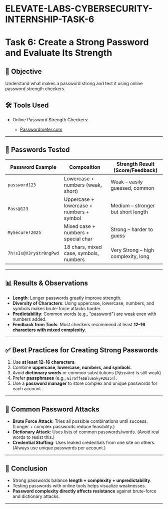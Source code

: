 # ELEVATE-LABS-CYBERSECURITY-INTERNSHIP-TASK-6

# Task 6: Create a Strong Password and Evaluate Its Strength

## 🎯 Objective

Understand what makes a password strong and test it using online password strength checkers.

## 🛠 Tools Used

* Online Password Strength Checkers:

  * [Passwordmeter.com](https://passwordmeter.com/)

---

## 🔑 Passwords Tested

| Password Example       | Composition                              | Strength Result (Score/Feedback)    |
| ---------------------- | ---------------------------------------- | ----------------------------------- |
| `password123`          | Lowercase + numbers (weak, short)        | Weak – easily guessed, common       |
| `Pass@123`             | Uppercase + lowercase + numbers + symbol | Medium – stronger but short length  |
| `MySecure!2025`        | Mixed case + numbers + special char      | Strong – harder to guess            |
| `7h!sIs@V3ry$tr0ngPwd` | 18 chars, mixed case, symbols, numbers   | Very Strong – high complexity, long |

---

## 📊 Results & Observations

* **Length**: Longer passwords greatly improve strength.
* **Diversity of Characters**: Using uppercase, lowercase, numbers, and symbols makes brute-force attacks harder.
* **Predictability**: Common words (e.g., "password") are weak even with numbers added.
* **Feedback from Tools**: Most checkers recommend at least **12–16 characters with mixed complexity**.

---

## ✅ Best Practices for Creating Strong Passwords

1. Use **at least 12–16 characters**.
2. Combine **uppercase, lowercase, numbers, and symbols**.
3. Avoid **dictionary words** or common substitutions (`P@ssw0rd` is still weak).
4. Prefer **passphrases** (e.g., `Giraffe$BlueSky#2025!`).
5. Use a **password manager** to store complex and unique passwords for each account.

---

## 🔐 Common Password Attacks

* **Brute Force Attack**: Tries all possible combinations until success. (Longer + complex passwords reduce feasibility.)
* **Dictionary Attack**: Uses lists of common passwords/words. (Avoid real words to resist this.)
* **Credential Stuffing**: Uses leaked credentials from one site on others. (Always use unique passwords per account.)

---

## 📌 Conclusion

* Strong passwords balance **length + complexity + unpredictability**.
* Testing passwords with online tools helps visualize weaknesses.
* **Password complexity directly affects resistance** against brute-force and dictionary attacks.

---
